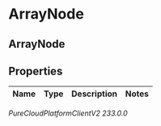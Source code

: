 # ArrayNode

## ArrayNode

## Properties

|Name | Type | Description | Notes|
|------------ | ------------- | ------------- | -------------|



_PureCloudPlatformClientV2 233.0.0_
